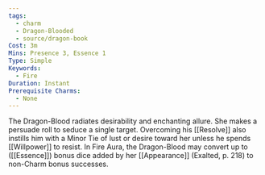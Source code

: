```yaml
---
tags:
  - charm
  - Dragon-Blooded
  - source/dragon-book
Cost: 3m
Mins: Presence 3, Essence 1
Type: Simple
Keywords:
  - Fire
Duration: Instant
Prerequisite Charms:
  - None
---
```

The Dragon-Blood radiates desirability and enchanting allure. She makes a persuade roll to seduce a single target. Overcoming his [[Resolve]] also instills him with a Minor Tie of lust or desire toward her unless he spends [[Willpower]] to resist. In Fire Aura, the Dragon-Blood may convert up to ([[Essence]]) bonus dice added by her [[Appearance]] (Exalted, p. 218) to non-Charm bonus successes.